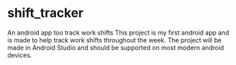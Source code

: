 # shift_tracker
An android app too track work shifts
This project is my first android app and is made to help track work shifts throughout the week.
The project will be made in Android Studio and should be supported on most modern android devices.
